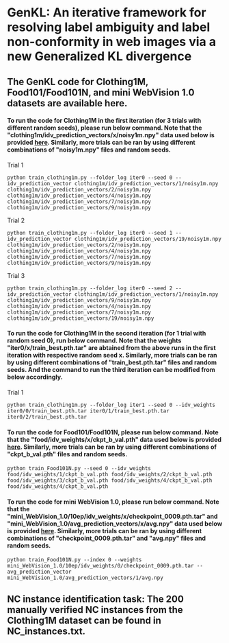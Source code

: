 # GenKL: An iterative framework for resolving label ambiguity and label non-conformity in web images via a new Generalized KL divergence

## The GenKL code for Clothing1M, Food101/Food101N, and mini WebVision 1.0 datasets are available here.

#### To run the code for Clothing1M in the first iteration (for 3 trials with different random seeds), please run below command. Note that the "clothing1m/idv_prediction_vectors/x/noisy1m.npy" data used below is provided [here](https://drive.google.com/drive/folders/1dP4m61BTNWMN-9vVJIqWZvmsoTWD3Syd?usp=sharing). Similarly, more trials can be ran by using different combinations of "noisy1m.npy" files and random seeds. 

Trial 1
```
python train_clothing1m.py --folder_log iter0 --seed 0 --idv_prediction_vector clothing1m/idv_prediction_vectors/1/noisy1m.npy clothing1m/idv_prediction_vectors/2/noisy1m.npy clothing1m/idv_prediction_vectors/4/noisy1m.npy clothing1m/idv_prediction_vectors/7/noisy1m.npy clothing1m/idv_prediction_vectors/9/noisy1m.npy
```
Trial 2
```
python train_clothing1m.py --folder_log iter0 --seed 1 --idv_prediction_vector clothing1m/idv_prediction_vectors/19/noisy1m.npy clothing1m/idv_prediction_vectors/2/noisy1m.npy clothing1m/idv_prediction_vectors/4/noisy1m.npy clothing1m/idv_prediction_vectors/7/noisy1m.npy clothing1m/idv_prediction_vectors/9/noisy1m.npy
```
Trial 3
```
python train_clothing1m.py --folder_log iter0 --seed 2 --idv_prediction_vector clothing1m/idv_prediction_vectors/1/noisy1m.npy clothing1m/idv_prediction_vectors/9/noisy1m.npy clothing1m/idv_prediction_vectors/4/noisy1m.npy clothing1m/idv_prediction_vectors/7/noisy1m.npy clothing1m/idv_prediction_vectors/19/noisy1m.npy
```

#### To run the code for Clothing1M in the second iteration (for 1 trial with random seed 0), run below command. Note that the weights "iter0/x/train_best.pth.tar" are abtained from the above runs in the first iteration with respective random seed x. Similarly, more trials can be ran by using different combinations of "train_best.pth.tar" files and random seeds. And the command to run the third iteration can be modified from below accordingly.
Trial 1
```
python train_clothing1m.py --folder_log iter1 --seed 0 --idv_weights iter0/0/train_best.pth.tar iter0/1/train_best.pth.tar iter0/2/train_best.pth.tar
```


#### To run the code for Food101/Food101N, please run below command. Note that the "food/idv_weights/x/ckpt_b_val.pth" data used below is provided [here](https://drive.google.com/drive/folders/1dP4m61BTNWMN-9vVJIqWZvmsoTWD3Syd?usp=sharing). Similarly, more trials can be ran by using different combinations of "ckpt_b_val.pth" files and random seeds. 


```
python train_Food101N.py --seed 0 --idv_weights food/idv_weights/1/ckpt_b_val.pth food/idv_weights/2/ckpt_b_val.pth food/idv_weights/3/ckpt_b_val.pth food/idv_weights/4/ckpt_b_val.pth food/idv_weights/4/ckpt_b_val.pth
```

#### To run the code for mini WebVision 1.0, please run below command. Note that the "mini_WebVision_1.0/10ep/idv_weights/x/checkpoint_0009.pth.tar" and "mini_WebVision_1.0/avg_prediction_vectors/x/avg.npy" data used below is provided [here](https://drive.google.com/drive/folders/1dP4m61BTNWMN-9vVJIqWZvmsoTWD3Syd?usp=sharing). Similarly, more trials can be ran by using different combinations of "checkpoint_0009.pth.tar" and "avg.npy" files and random seeds. 
```
python train_Food101N.py --index 0 --weights mini_WebVision_1.0/10ep/idv_weights/0/checkpoint_0009.pth.tar --avg_prediction_vector mini_WebVision_1.0/avg_prediction_vectors/1/avg.npy
```


## NC instance identification task: The 200 manually verified NC instances from the Clothing1M dataset can be found in NC_instances.txt.
